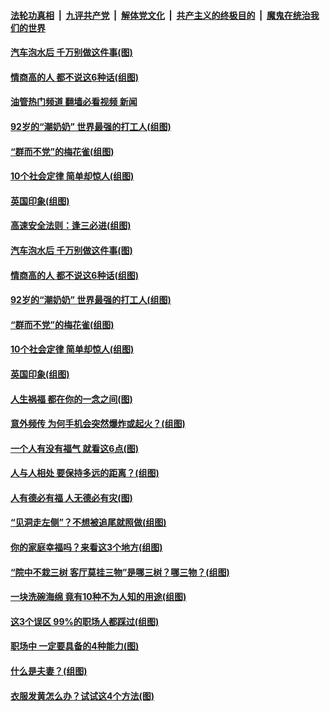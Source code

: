 ####  [法轮功真相](../../../../basic/blob/master/README.md?t=09040731) &nbsp;|&nbsp; [九评共产党](../../../../9ping.md/blob/master/README.md?t=09040731) &nbsp;|&nbsp; [解体党文化](../../../../jtdwh.md/blob/master/README.md?t=09040731)  &nbsp;|&nbsp; [共产主义的终极目的](../../../../gczydzjmd.md/blob/master/README.md?t=09040731) &nbsp;|&nbsp; [魔鬼在统治我们的世界](../../../../mgztzwmdsj.md/blob/master/README.md?t=09040731) 

#### [汽车泡水后 千万别做这件事(图)](../pages/p8/1015519.md?t=09040731) 

#### [情商高的人 都不说这6种话(组图)](../pages/p8/1014601.md?t=09040731) 

#### [油管热门频道 翻墙必看视频 新闻](http://45.76.130.85:81/youtube.html?09040731)

#### [92岁的“潮奶奶” 世界最强的打工人(组图)](../pages/p8/1014804.md?t=09040731) 

#### [“群而不党”的梅花雀(组图)](../pages/p8/1015636.md?t=09040731) 

#### [10个社会定律 简单却惊人(组图)](../pages/p8/1015723.md?t=09040731) 

#### [英国印象(组图)](../pages/p8/1013325.md?t=09040731) 

#### [高速安全法则：逢三必进(组图)](../pages/p8/1015688.md?t=09040731) 

#### [汽车泡水后 千万别做这件事(图)](../pages/p8/1015519.md?t=09040731) 

#### [情商高的人 都不说这6种话(组图)](../pages/p8/1014601.md?t=09040731) 

#### [92岁的“潮奶奶” 世界最强的打工人(组图)](../pages/p8/1014804.md?t=09040731) 

#### [“群而不党”的梅花雀(组图)](../pages/p8/1015636.md?t=09040731) 

#### [10个社会定律 简单却惊人(组图)](../pages/p8/1015723.md?t=09040731) 

#### [英国印象(组图)](../pages/p8/1013325.md?t=09040731) 

#### [人生祸福 都在你的一念之间(图)](../pages/p8/1015680.md?t=09040731) 

#### [意外频传 为何手机会突然爆炸或起火？(组图)](../pages/p8/1015681.md?t=09040731) 

#### [一个人有没有福气 就看这6点(图)](../pages/p8/1015641.md?t=09040731) 

#### [人与人相处 要保持多远的距离？(组图)](../pages/p8/1015633.md?t=09040731) 

#### [人有德必有福 人无德必有灾(图)](../pages/p8/1015624.md?t=09040731) 

#### [“见洞走左侧”？不想被追尾就照做(组图)](../pages/p8/1014802.md?t=09040731) 

#### [你的家庭幸福吗？来看这3个地方(组图)](../pages/p8/1015532.md?t=09040731) 

#### [“院中不栽三树 客厅莫挂三物”是哪三树？哪三物？(组图)](../pages/p8/1014763.md?t=09040731) 

#### [一块洗碗海绵&nbsp;竟有10种不为人知的用途(组图)](../pages/p8/1015489.md?t=09040731) 

#### [这3个误区 99%的职场人都踩过(组图)](../pages/p8/1014942.md?t=09040731) 

#### [职场中 一定要具备的4种能力(图)](../pages/p8/1015433.md?t=09040731) 

#### [什么是夫妻？(组图)](../pages/p8/1015360.md?t=09040731) 

#### [衣服发黄怎么办？试试这4个方法(图)](../pages/p8/1015385.md?t=09040731) 

<img src='http://gfw-breaker.win/goodnews/indexes/p8.md' width='0px' height='0px'/>
